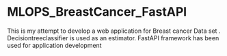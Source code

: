 # MLOPS_BreastCancer_FastAPI
This is my attempt to develop a web  application for Breast cancer Data set . 
Decisiontreeclassifier is used as an estimator.
FastAPI framework has been used for application development
